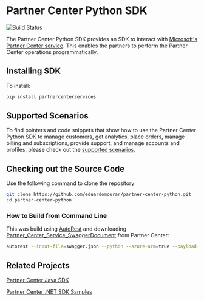# Partner Center Python SDK

[![Build Status](https://travis-ci.com/eduardomourar/partner-center-python.svg?branch=master)](https://travis-ci.com/eduardomourar/partner-center-python)

The Partner Center Python SDK provides an SDK to interact with [Microsoft's Partner Center service](https://apidocs.microsoft.com/services/partnercenterservice). This enables the partners to perform the Partner Center operations programmatically.

## Installing SDK

To install:

```bash
pip install partnercenterservices
```

## Supported Scenarios

To find pointers and code snippets that show how to use the Partner Center Python SDK to manage customers, get analytics, place orders, manage billing and subscriptions, provide support, and manage accounts and profiles, please check out the [supported scenarios](https://docs.microsoft.com/partner-center/develop/scenarios).

## Checking out the Source Code

Use the following command to clone the repository

```bash
git clone https://github.com/eduardomourar/partner-center-python.git
cd partner-center-python
```

### How to Build from Command Line

This was build using [AutoRest](https://github.com/Azure/autorest) and downloading [Partner_Center_Service_SwaggerDocument](https://apidocs.microsoft.com/services/partnercenterservice/SwaggerDocument) from Partner Center:

```bash
autorest --input-file=swagger.json --python --azure-arm=true --payload-flattening-threshold=2 --namespace=microsoft.store.partnercenterservices --package-name=partnercenterservices --package-version=0.1.0
```

## Related Projects

[Partner Center Java SDK](https://github.com/Microsoft/Partner-Center-Java)

[Partner Center .NET SDK Samples](https://github.com/PartnerCenterSamples/Partner-Center-SDK-Samples)
